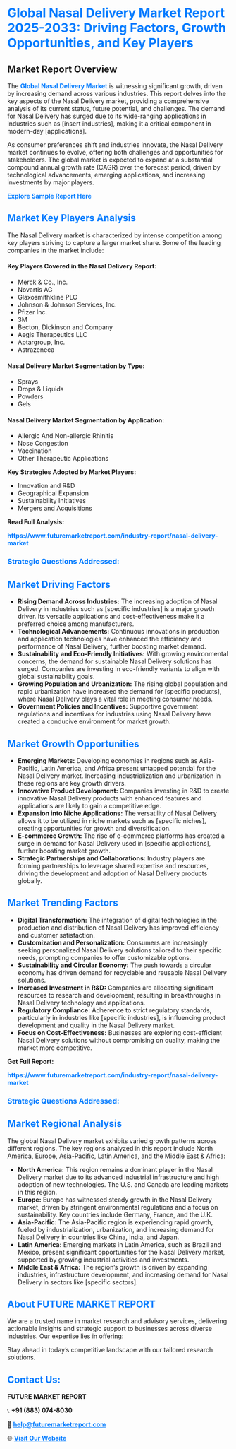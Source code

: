 <h1 style="color: #007BFF;">Global Nasal Delivery Market Report 2025-2033: Driving Factors, Growth Opportunities, and Key Players</h1>

<section id="overview">
<h2>Market Report Overview</h2>
<p>The <a href="https://www.futuremarketreport.com/industry-report/nasal-delivery-market" style="color: #007BFF; text-decoration: none;"><strong>Global Nasal Delivery Market</strong></a> is witnessing significant growth, driven by increasing demand across various industries. This report delves into the key aspects of the Nasal Delivery market, providing a comprehensive analysis of its current status, future potential, and challenges. The demand for Nasal Delivery has surged due to its wide-ranging applications in industries such as [insert industries], making it a critical component in modern-day [applications].</p>
<p>As consumer preferences shift and industries innovate, the Nasal Delivery market continues to evolve, offering both challenges and opportunities for stakeholders. The global market is expected to expand at a substantial compound annual growth rate (CAGR) over the forecast period, driven by technological advancements, emerging applications, and increasing investments by major players.</p>
</section>

<section id="overview">
<p><a href="https://www.futuremarketreport.com/request-sample/reportId=57955" style="color: #007BFF; text-decoration: none;"><strong>Explore Sample Report Here</strong></a></p>
</section>

<section id="key-players">
<h2 style="color: #007BFF;">Market Key Players Analysis</h2>
<p>The Nasal Delivery market is characterized by intense competition among key players striving to capture a larger market share. Some of the leading companies in the market include:</p>
<h4>Key Players Covered in the Nasal Delivery Report:</h4>
<ul><li>Merck &amp; Co., Inc.</li><li>Novartis AG</li><li>Glaxosmithkline PLC</li><li>Johnson &amp; Johnson Services, Inc.</li><li>Pfizer Inc.</li><li>3M</li><li>Becton, Dickinson and Company</li><li>Aegis Therapeutics LLC</li><li>Aptargroup, Inc.</li><li>Astrazeneca</li></ul>
<h4>Nasal Delivery Market Segmentation by Type:</h4>
<ul><li>Sprays</li><li>Drops &amp; Liquids</li><li>Powders</li><li>Gels</li></ul>

<h4>Nasal Delivery Market Segmentation by Application:</h4>
<ul><li>Allergic And Non-allergic Rhinitis</li><li>Nose Congestion</li><li>Vaccination</li><li>Other Therapeutic Applications</li></ul>
<p><strong>Key Strategies Adopted by Market Players:</strong></p>
<ul>
<li>Innovation and R&D</li>
<li>Geographical Expansion</li>
<li>Sustainability Initiatives</li>
<li>Mergers and Acquisitions</li>
</ul>
</section>

<section>
<p><strong>Read Full Analysis: </strong></p><a href="https://www.futuremarketreport.com/industry-report/nasal-delivery-market" style="color: #007BFF; text-decoration: none;"><strong>https://www.futuremarketreport.com/industry-report/nasal-delivery-market</strong></a>
<h3 style="color: #007BFF;">Strategic Questions Addressed:</h3>
</section>

<section id="driving-factors">
<h2 style="color: #007BFF;">Market Driving Factors</h2>
<ul>
<li><strong>Rising Demand Across Industries:</strong> The increasing adoption of Nasal Delivery in industries such as [specific industries] is a major growth driver. Its versatile applications and cost-effectiveness make it a preferred choice among manufacturers.</li>
<li><strong>Technological Advancements:</strong> Continuous innovations in production and application technologies have enhanced the efficiency and performance of Nasal Delivery, further boosting market demand.</li>
<li><strong>Sustainability and Eco-Friendly Initiatives:</strong> With growing environmental concerns, the demand for sustainable Nasal Delivery solutions has surged. Companies are investing in eco-friendly variants to align with global sustainability goals.</li>
<li><strong>Growing Population and Urbanization:</strong> The rising global population and rapid urbanization have increased the demand for [specific products], where Nasal Delivery plays a vital role in meeting consumer needs.</li>
<li><strong>Government Policies and Incentives:</strong> Supportive government regulations and incentives for industries using Nasal Delivery have created a conducive environment for market growth.</li>
</ul>
</section>

<section id="growth-opportunities">
<h2 style="color: #007BFF;">Market Growth Opportunities</h2>
<ul>
<li><strong>Emerging Markets:</strong> Developing economies in regions such as Asia-Pacific, Latin America, and Africa present untapped potential for the Nasal Delivery market. Increasing industrialization and urbanization in these regions are key growth drivers.</li>
<li><strong>Innovative Product Development:</strong> Companies investing in R&D to create innovative Nasal Delivery products with enhanced features and applications are likely to gain a competitive edge.</li>
<li><strong>Expansion into Niche Applications:</strong> The versatility of Nasal Delivery allows it to be utilized in niche markets such as [specific niches], creating opportunities for growth and diversification.</li>
<li><strong>E-commerce Growth:</strong> The rise of e-commerce platforms has created a surge in demand for Nasal Delivery used in [specific applications], further boosting market growth.</li>
<li><strong>Strategic Partnerships and Collaborations:</strong> Industry players are forming partnerships to leverage shared expertise and resources, driving the development and adoption of Nasal Delivery products globally.</li>
</ul>
</section>

<section id="trending-factors">
<h2 style="color: #007BFF;">Market Trending Factors</h2>
<ul>
<li><strong>Digital Transformation:</strong> The integration of digital technologies in the production and distribution of Nasal Delivery has improved efficiency and customer satisfaction.</li>
<li><strong>Customization and Personalization:</strong> Consumers are increasingly seeking personalized Nasal Delivery solutions tailored to their specific needs, prompting companies to offer customizable options.</li>
<li><strong>Sustainability and Circular Economy:</strong> The push towards a circular economy has driven demand for recyclable and reusable Nasal Delivery solutions.</li>
<li><strong>Increased Investment in R&D:</strong> Companies are allocating significant resources to research and development, resulting in breakthroughs in Nasal Delivery technology and applications.</li>
<li><strong>Regulatory Compliance:</strong> Adherence to strict regulatory standards, particularly in industries like [specific industries], is influencing product development and quality in the Nasal Delivery market.</li>
<li><strong>Focus on Cost-Effectiveness:</strong> Businesses are exploring cost-efficient Nasal Delivery solutions without compromising on quality, making the market more competitive.</li>
</ul>
</section>

<section>
<p><strong>Get Full Report: </strong></p><a href="https://www.futuremarketreport.com/industry-report/nasal-delivery-market" style="color: #007BFF; text-decoration: none;"><strong>https://www.futuremarketreport.com/industry-report/nasal-delivery-market</strong></a>
<h3 style="color: #007BFF;">Strategic Questions Addressed:</h3>
</section>


<section id="regional-analysis">
<h2 style="color: #007BFF;">Market Regional Analysis</h2>
<p>The global Nasal Delivery market exhibits varied growth patterns across different regions. The key regions analyzed in this report include North America, Europe, Asia-Pacific, Latin America, and the Middle East & Africa:</p>
<ul>
<li><strong>North America:</strong> This region remains a dominant player in the Nasal Delivery market due to its advanced industrial infrastructure and high adoption of new technologies. The U.S. and Canada are leading markets in this region.</li>
<li><strong>Europe:</strong> Europe has witnessed steady growth in the Nasal Delivery market, driven by stringent environmental regulations and a focus on sustainability. Key countries include Germany, France, and the U.K.</li>
<li><strong>Asia-Pacific:</strong> The Asia-Pacific region is experiencing rapid growth, fueled by industrialization, urbanization, and increasing demand for Nasal Delivery in countries like China, India, and Japan.</li>
<li><strong>Latin America:</strong> Emerging markets in Latin America, such as Brazil and Mexico, present significant opportunities for the Nasal Delivery market, supported by growing industrial activities and investments.</li>
<li><strong>Middle East & Africa:</strong> The region’s growth is driven by expanding industries, infrastructure development, and increasing demand for Nasal Delivery in sectors like [specific sectors].</li>
</ul>
</section>

<footer>
<h2 style="color: #007BFF;">About FUTURE MARKET REPORT</h2>
<p>We are a trusted name in market research and advisory services, delivering actionable insights and strategic support to businesses across diverse industries. Our expertise lies in offering:</p>

<p>Stay ahead in today’s competitive landscape with our tailored research solutions.</p>

<h2 style="color: #007BFF;">Contact Us:</h2>
<p><strong>FUTURE MARKET REPORT</strong></p>
<p>📞 <strong>+91 (883) 074-8030</strong></p>
<p>📧 <strong><a href="mailto:help@futuremarketreport.com" style="color: #007BFF;">help@futuremarketreport.com</a></strong></p>
<p>🌐 <strong><a href="https://www.futuremarketreport.com/" style="color: #007BFF;">Visit Our Website</a></strong></p>
</footer>